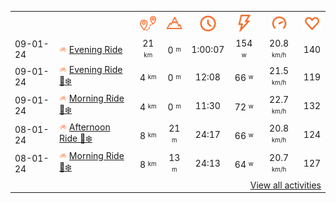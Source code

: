 <table>
    <tr>
        <th></th>
        <th></th>
        <th align="center"><img src="https://raw.githubusercontent.com/robiningelbrecht/strava-activities/master/public/distance.svg" width="30" alt="distance" title="distance"/></th>
        <th align="center"><img src="https://raw.githubusercontent.com/robiningelbrecht/strava-activities/master/public/elevation.svg" width="30" alt="elevation" title="elevation"/></th>
        <th align="center"><img src="https://raw.githubusercontent.com/robiningelbrecht/strava-activities/master/public/time.svg" width="30" alt="time" title="time"/></th>
        <th align="center"><img src="https://raw.githubusercontent.com/robiningelbrecht/strava-activities/master/public/average-watt.svg" width="30" alt="average watts" title="average watts"/></th>
        <th align="center"><img src="https://raw.githubusercontent.com/robiningelbrecht/strava-activities/master/public/average-speed.svg" width="30" alt="average speed" title="average speed"/></th>
        <th align="center"><img src="https://raw.githubusercontent.com/robiningelbrecht/strava-activities/master/public/heart-rate.svg" width="30" alt="average heart rate" title="average heart rate"/></th>
    </tr>
            <tr>
            <td>09-01-24</td>
            <td>
                <img src="https://raw.githubusercontent.com/robiningelbrecht/strava-activities/master/public/activity-ride.svg" width="12" alt="Evening Ride" title="Evening Ride"/>
<a href="https://www.strava.com/activities/10527029444" title="Kcal: 639 | Gear: None ">Evening Ride</a>
            </td>
            <td align="center">21 <sup><sub>km</sub></sup></td>
            <td align="center">0 <sup><sub>m</sub></sup></td>
            <td align="center">1:00:07</td>
            <td align="center">154 <sup><sub>w</sub></sup></td>
            <td align="center">20.8 <sup><sub>km/h</sub></sup></td>
            <td align="center">140</td>
        </tr>
            <tr>
            <td>09-01-24</td>
            <td>
                <img src="https://raw.githubusercontent.com/robiningelbrecht/strava-activities/master/public/activity-ride.svg" width="12" alt="Evening Ride 🚃❄️" title="Evening Ride 🚃❄️"/>
<a href="https://www.strava.com/activities/10525605877" title="Kcal: 91 | Gear: None ">Evening Ride 🚃❄️</a>
            </td>
            <td align="center">4 <sup><sub>km</sub></sup></td>
            <td align="center">0 <sup><sub>m</sub></sup></td>
            <td align="center">12:08</td>
            <td align="center">66 <sup><sub>w</sub></sup></td>
            <td align="center">21.5 <sup><sub>km/h</sub></sup></td>
            <td align="center">119</td>
        </tr>
            <tr>
            <td>09-01-24</td>
            <td>
                <img src="https://raw.githubusercontent.com/robiningelbrecht/strava-activities/master/public/activity-ride.svg" width="12" alt="Morning Ride 🚃❄️" title="Morning Ride 🚃❄️"/>
<a href="https://www.strava.com/activities/10522267309" title="Kcal: 107 | Gear: None ">Morning Ride 🚃❄️</a>
            </td>
            <td align="center">4 <sup><sub>km</sub></sup></td>
            <td align="center">0 <sup><sub>m</sub></sup></td>
            <td align="center">11:30</td>
            <td align="center">72 <sup><sub>w</sub></sup></td>
            <td align="center">22.7 <sup><sub>km/h</sub></sup></td>
            <td align="center">132</td>
        </tr>
            <tr>
            <td>08-01-24</td>
            <td>
                <img src="https://raw.githubusercontent.com/robiningelbrecht/strava-activities/master/public/activity-ride.svg" width="12" alt="Afternoon Ride 🚃❄️" title="Afternoon Ride 🚃❄️"/>
<a href="https://www.strava.com/activities/10519010013" title="Kcal: 191 | Gear: None ">Afternoon Ride 🚃❄️</a>
            </td>
            <td align="center">8 <sup><sub>km</sub></sup></td>
            <td align="center">21 <sup><sub>m</sub></sup></td>
            <td align="center">24:17</td>
            <td align="center">66 <sup><sub>w</sub></sup></td>
            <td align="center">20.8 <sup><sub>km/h</sub></sup></td>
            <td align="center">124</td>
        </tr>
            <tr>
            <td>08-01-24</td>
            <td>
                <img src="https://raw.githubusercontent.com/robiningelbrecht/strava-activities/master/public/activity-ride.svg" width="12" alt="Morning Ride 🚃❄️" title="Morning Ride 🚃❄️"/>
<a href="https://www.strava.com/activities/10516157709" title="Kcal: 209 | Gear: None ">Morning Ride 🚃❄️</a>
            </td>
            <td align="center">8 <sup><sub>km</sub></sup></td>
            <td align="center">13 <sup><sub>m</sub></sup></td>
            <td align="center">24:13</td>
            <td align="center">64 <sup><sub>w</sub></sup></td>
            <td align="center">20.7 <sup><sub>km/h</sub></sup></td>
            <td align="center">127</td>
        </tr>
                <tr>
            <td colspan="8" align="right"><a href="https://github.com/robiningelbrecht/strava-activities#activities">View all activities</a></td>
        </tr>
    </table>
